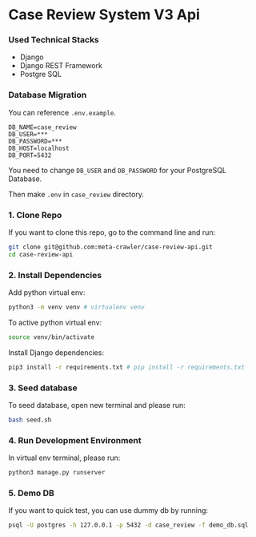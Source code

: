 # Case Review System V3 Api

### Used Technical Stacks

- Django
- Django REST Framework
- Postgre SQL

### Database Migration

You can reference `.env.example`.

```
DB_NAME=case_review
DB_USER=***
DB_PASSWORD=***
DB_HOST=localhost
DB_PORT=5432
```

You need to change `DB_USER` and `DB_PASSWORD` for your PostgreSQL Database.

Then make `.env` in `case_review` directory.

### 1. Clone Repo

If you want to clone this repo, go to the command line and run:

```bash
git clone git@github.com:meta-crawler/case-review-api.git
cd case-review-api
```

### 2. Install Dependencies

Add python virtual env:

```bash
python3 -m venv venv # virtualenv venv
```

To active python virtual env:

```bash
source venv/bin/activate
```

Install Django dependencies:

```bash
pip3 install -r requirements.txt # pip install -r requirements.txt
```

### 3. Seed database

To seed database, open new terminal and please run:

```bash
bash seed.sh
```

### 4. Run Development Environment

In virtual env terminal, please run:

```bash
python3 manage.py runserver
```

### 5. Demo DB

If you want to quick test, you can use dummy db by running:

```bash
psql -U postgres -h 127.0.0.1 -p 5432 -d case_review -f demo_db.sql
```
